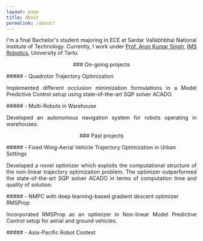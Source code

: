 ```yaml
---
layout: page
title: About
permalink: /about/
---
```

<p align="justify">
I'm a final Bachelor's student majoring in ECE at Sardar Vallabhbhai National Institute of Technology. Currently, I work under <a href="https://scholar.google.co.in/citations?user=0zgDoIEAAAAJ&hl=en">Prof. Arun Kumar Singh</a>, <a href="https://ims.ut.ee/Roboticsa">IMS Robotics</a>, University of Tartu.
</p>	
<div class="divider"></div>  
<p align="center">### On-going projects</p> 
##### - Quadrotor Trajectory Optimization  
<p align="justify">
Implemented different occlusion minimization formulations in a Model Predictive Control setup using state-of-the-art SQP solver ACADO. 
</p>  
##### - Multi-Robots in Warehouse
<p align="justify">
Developed an autonomous navigation system for robots operating in warehouses. 
</p>
<div class="divider"></div>  
<p align="center">### Past projects</p>    
##### - Fixed-Wing-Aerial Vehicle Trajectory Optimization in Urban Settings  
<p align="justify">
Developed a novel optimizer which exploits the computational structure of the non-linear trajectory optimization problem. The optimizer outperformed the state-of-the-art SQP solver ACADO in terms of computation time and quality of solution.  
</p>  
##### - NMPC with deep learning-based gradient descent optimizer RMSProp   
<p align="justify">
Incorporated RMSProp as an optimizer in Non-linear Model Predictive Control setup for aerial and ground vehicles. 
</p>   
##### - Asia-Pacific Robot Contest     
<p align="justify">
</p>
<div class="divider"></div>
